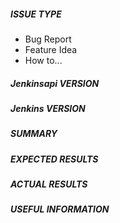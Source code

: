 ##### ISSUE TYPE
<!--- Pick one below and delete the rest: -->
 - Bug Report
 - Feature Idea
 - How to...

##### Jenkinsapi VERSION

##### Jenkins VERSION

##### SUMMARY
<!--- Explain the problem briefly -->

##### EXPECTED RESULTS
<!--- What did you expect to happen when running the steps above? -->

##### ACTUAL RESULTS
<!--- What actually happened? If possible run with extra verbosity (-vvvv) -->

##### USEFUL INFORMATION
<!---
For bugs, show exactly how to reproduce the problem.
For new features, show how the feature would be used.
-->

<!--- Paste example code and full stacktrace below -->
```

```
